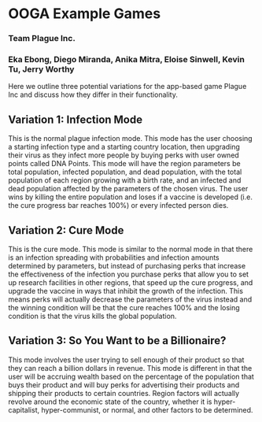 # OOGA Example Games
### Team Plague Inc.
### Eka Ebong, Diego Miranda, Anika Mitra, Eloise Sinwell, Kevin Tu, Jerry Worthy

Here we outline three potential variations for the app-based game Plague Inc and discuss how they differ in their functionality. 

## Variation 1: Infection Mode
This is the normal plague infection mode. This mode has the user choosing a starting infection type
and a starting country location, then upgrading their virus as they infect more people by buying
perks with user owned points called DNA Points. This mode will have the region parameters be total 
population, infected population, and dead population, with the total population of each region growing with
a birth rate, and an infected and dead population affected by the parameters of the chosen virus. The user wins
by killing the entire population and loses if a vaccine is developed (i.e. the cure progress bar reaches 100%) or
every infected person dies. 

## Variation 2: Cure Mode
This is the cure mode. This mode is similar to the normal mode in that there is an infection spreading with probabilities
and infection amounts determined by parameters, but instead of purchasing perks that increase the effectiveness of the
infection you purchase perks that allow you to set up research facilities in other regions, that speed up the cure progress,
and upgrade the vaccine in ways that inhibit the growth of the infection. This means perks will actually decrease
the parameters of the virus instead and the winning condition will be that the cure reaches 100% and the losing condition is
that the virus kills the global population.

## Variation 3: So You Want to be a Billionaire?
This mode involves the user trying to sell enough of their product so that they can reach a billion dollars in revenue.
This mode is different in that the user will be accruing wealth based on the percentage of the population that buys their 
product and will buy perks for advertising their products and shipping their products to certain countries. Region factors
will actually revolve around the economic state of the country, whether it is hyper-capitalist, hyper-communist, or normal, 
and other factors to be determined. 